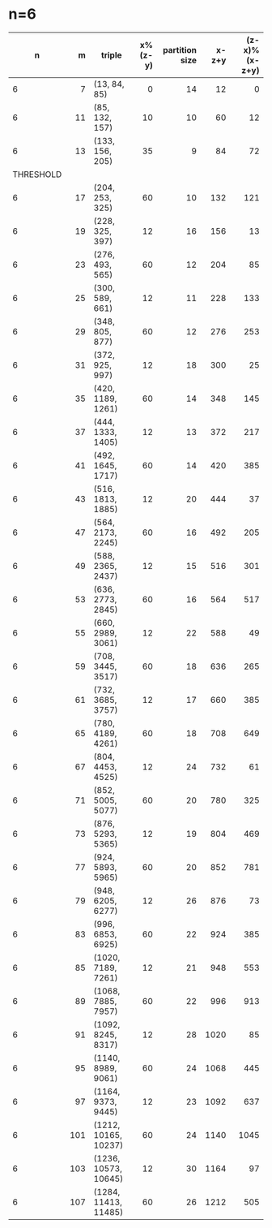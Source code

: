 # n=6
|    n    | m |       triple       |x%(z-y)|partition size|x-z+y|(z-x)%(x-z+y)|
|---------|--:|--------------------|------:|-------------:|----:|------------:|
|        6|  7|(13, 84, 85)        |      0|            14|   12|            0|
|        6| 11|(85, 132, 157)      |     10|            10|   60|           12|
|        6| 13|(133, 156, 205)     |     35|             9|   84|           72|
|THRESHOLD|   |                    |       |              |     |             |
|        6| 17|(204, 253, 325)     |     60|            10|  132|          121|
|        6| 19|(228, 325, 397)     |     12|            16|  156|           13|
|        6| 23|(276, 493, 565)     |     60|            12|  204|           85|
|        6| 25|(300, 589, 661)     |     12|            11|  228|          133|
|        6| 29|(348, 805, 877)     |     60|            12|  276|          253|
|        6| 31|(372, 925, 997)     |     12|            18|  300|           25|
|        6| 35|(420, 1189, 1261)   |     60|            14|  348|          145|
|        6| 37|(444, 1333, 1405)   |     12|            13|  372|          217|
|        6| 41|(492, 1645, 1717)   |     60|            14|  420|          385|
|        6| 43|(516, 1813, 1885)   |     12|            20|  444|           37|
|        6| 47|(564, 2173, 2245)   |     60|            16|  492|          205|
|        6| 49|(588, 2365, 2437)   |     12|            15|  516|          301|
|        6| 53|(636, 2773, 2845)   |     60|            16|  564|          517|
|        6| 55|(660, 2989, 3061)   |     12|            22|  588|           49|
|        6| 59|(708, 3445, 3517)   |     60|            18|  636|          265|
|        6| 61|(732, 3685, 3757)   |     12|            17|  660|          385|
|        6| 65|(780, 4189, 4261)   |     60|            18|  708|          649|
|        6| 67|(804, 4453, 4525)   |     12|            24|  732|           61|
|        6| 71|(852, 5005, 5077)   |     60|            20|  780|          325|
|        6| 73|(876, 5293, 5365)   |     12|            19|  804|          469|
|        6| 77|(924, 5893, 5965)   |     60|            20|  852|          781|
|        6| 79|(948, 6205, 6277)   |     12|            26|  876|           73|
|        6| 83|(996, 6853, 6925)   |     60|            22|  924|          385|
|        6| 85|(1020, 7189, 7261)  |     12|            21|  948|          553|
|        6| 89|(1068, 7885, 7957)  |     60|            22|  996|          913|
|        6| 91|(1092, 8245, 8317)  |     12|            28| 1020|           85|
|        6| 95|(1140, 8989, 9061)  |     60|            24| 1068|          445|
|        6| 97|(1164, 9373, 9445)  |     12|            23| 1092|          637|
|        6|101|(1212, 10165, 10237)|     60|            24| 1140|         1045|
|        6|103|(1236, 10573, 10645)|     12|            30| 1164|           97|
|        6|107|(1284, 11413, 11485)|     60|            26| 1212|          505|


